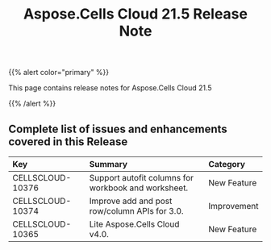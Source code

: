 ﻿---
title: Aspose.Cells Cloud 21.5 Release Note
second_title: Aspose.Cells Cloud Documen
type: docs
url: /ar/aspose-cells-cloud-21-5-release-notes/
description: Aspose.Cells Cloud supports Excel to create, convert, merge, split, protected, inner object operation, and so on
weight: 68
---
{{% alert color="primary" %}} 

This page contains release notes for Aspose.Cells Cloud 21.5

{{% /alert %}} 
## **Complete list of issues and enhancements covered in this Release**

|**Key**|**Summary**|**Category**|
|:- |:- |:- |
|CELLSCLOUD-10376 |Support autofit columns for workbook and worksheet.|New Feature |
|CELLSCLOUD-10374 |Improve add and post row/column APIs for 3.0. |Improvement |
|CELLSCLOUD-10365 |Lite Aspose.Cells Cloud v4.0. |New Feature |

